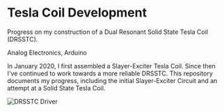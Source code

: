 # Tesla Coil Development

Progress on my construction of a Dual Resonant Solid State Tesla Coil (DRSSTC).

Analog Electronics, Arduino

In January 2020, I first assembled a Slayer-Exciter Tesla Coil. Since then I've continued to work towards a more reliable DRSSTC. This repository documents my progress, including the initial Slayer-Exciter Circuit and an attempt at a Solid State Tesla Coil.

![DRSSTC Driver](https://github.com/kpiper00/Tesla-Coil-Development/blob/main/DRSSTC%20Work/DRSSTC_Driver_TestImage.png)
